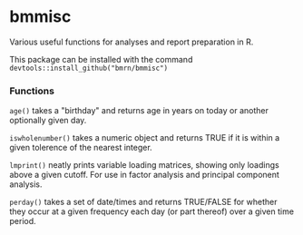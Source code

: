 # bmmisc
Various useful functions for analyses and report preparation in R.

This package can be installed with the command `devtools::install_github("bmrn/bmmisc")`

### Functions
`age()` takes a "birthday" and returns age in years on today or another optionally given day.

`iswholenumber()` takes a numeric object and returns TRUE if it is within a given tolerence of the nearest integer.

`lmprint()` neatly prints variable loading matrices, showing only loadings above a given cutoff. For use in factor analysis and principal component analysis.

`perday()` takes a set of date/times and returns TRUE/FALSE for whether they occur at a given frequency each day (or part thereof) over a given time period.
